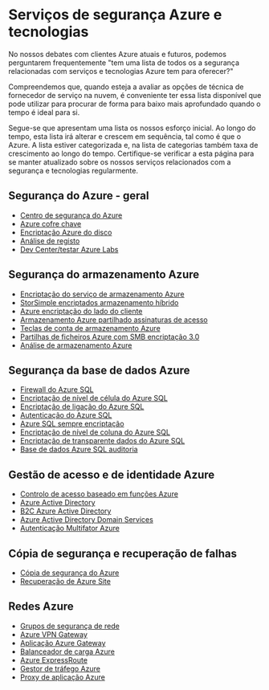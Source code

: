 <properties
   pageTitle="Serviços de segurança Azure e tecnologias | Microsoft Azure"
   description="O artigo fornece uma lista curated de serviços de segurança do Azure e tecnologias."
   services="security"
   documentationCenter="na"
   authors="TomShinder"
   manager="StevenPo"
   editor="TomSh"/>

<tags
   ms.service="security"
   ms.devlang="na"
   ms.topic="article"
   ms.tgt_pltfrm="na"
   ms.workload="na"
   ms.date="08/09/2016"
   ms.author="yurid"/>

# <a name="azure-security-services-and-technologies"></a>Serviços de segurança Azure e tecnologias

No nossos debates com clientes Azure atuais e futuros, podemos perguntarem frequentemente "tem uma lista de todos os a segurança relacionadas com serviços e tecnologias Azure tem para oferecer?"
 
Compreendemos que, quando esteja a avaliar as opções de técnica de fornecedor de serviço na nuvem, é conveniente ter essa lista disponível que pode utilizar para procurar de forma para baixo mais aprofundado quando o tempo é ideal para si.

Segue-se que apresentam uma lista os nossos esforço inicial. Ao longo do tempo, esta lista irá alterar e crescem em sequência, tal como é que o Azure. A lista estiver categorizada e, na lista de categorias também taxa de crescimento ao longo do tempo. Certifique-se verificar a esta página para se manter atualizado sobre os nossos serviços relacionados com a segurança e tecnologias regularmente. 

## <a name="azure-security---general"></a>Segurança do Azure - geral
- [Centro de segurança do Azure](https://azure.microsoft.com/documentation/services/security-center/)
- [Azure cofre chave](https://azure.microsoft.com/documentation/services/key-vault/)
- [Encriptação Azure do disco](azure-security-disk-encryption.md)
- [Análise de registo](../log-analytics/log-analytics-overview.md)
- [Dev Center/testar Azure Labs](https://azure.microsoft.com/documentation/services/devtest-lab/)

## <a name="azure-storage-security"></a>Segurança do armazenamento Azure
- [Encriptação do serviço de armazenamento Azure](../storage/storage-service-encryption.md)
- [StorSimple encriptados armazenamento híbrido](https://azure.microsoft.com/documentation/services/storsimple/)
- [Azure encriptação do lado do cliente](../storage/storage-client-side-encryption.md)
- [Armazenamento Azure partilhado assinaturas de acesso](../storage/storage-dotnet-shared-access-signature-part-1.md)
- [Teclas de conta de armazenamento Azure](../storage/storage-create-storage-account.md)
- [Partilhas de ficheiros Azure com SMB encriptação 3.0](../storage/storage-dotnet-how-to-use-files.md)
- [Análise de armazenamento Azure](https://msdn.microsoft.com/library/hh343270.aspx)

## <a name="azure-database-security"></a>Segurança da base de dados Azure
- [Firewall do Azure SQL](../sql-database/sql-database-firewall-configure.md)
- [Encriptação de nível de célula do Azure SQL](https://blogs.msdn.microsoft.com/sqlsecurity/2015/05/12/recommendations-for-using-cell-level-encryption-in-azure-sql-database/)
- [Encriptação de ligação do Azure SQL](../sql-database/sql-database-security-guidelines.md)
- [Autenticação do Azure SQL](../sql-database/sql-database-security-guidelines.md)
- [Azure SQL sempre encriptação](https://msdn.microsoft.com/library/mt163865.aspx)
- [Encriptação de nível de coluna do Azure SQL](https://msdn.microsoft.com/library/ms179331.aspx)
- [Encriptação de transparente dados do Azure SQL](https://msdn.microsoft.com/library/dn948096.aspx)
- [Base de dados Azure SQL auditoria](../sql-database/sql-database-auditing-get-started.md)

## <a name="azure-identity-and-access-management"></a>Gestão de acesso e de identidade Azure
- [Controlo de acesso baseado em funções Azure](../active-directory/role-based-access-control-configure.md)
- [Azure Active Directory](../active-directory/active-directory-whatis.md)
- [B2C Azure Active Directory](../active-directory-b2c/active-directory-b2c-get-started.md)
- [Azure Active Directory Domain Services](https://azure.microsoft.com/documentation/services/active-directory-ds/)
- [Autenticação Multifator Azure](../multi-factor-authentication/multi-factor-authentication.md)

## <a name="backup-and-disaster-recovery"></a>Cópia de segurança e recuperação de falhas
- [Cópia de segurança do Azure](https://azure.microsoft.com/documentation/services/backup/)
- [Recuperação de Azure Site](https://azure.microsoft.com/documentation/services/site-recovery/)

## <a name="azure-networking"></a>Redes Azure
- [Grupos de segurança de rede](../virtual-network/virtual-networks-nsg.md)
- [Azure VPN Gateway](../vpn-gateway/vpn-gateway-about-vpngateways.md)
- [Aplicação Azure Gateway](../application-gateway/application-gateway-introduction.md)
- [Balanceador de carga Azure](../load-balancer/load-balancer-overview.md)
- [Azure ExpressRoute](../expressroute/expressroute-introduction.md)
- [Gestor de tráfego Azure](../traffic-manager/traffic-manager-overview.md)
- [Proxy de aplicação Azure](../active-directory/active-directory-application-proxy-enable.md)
